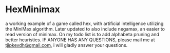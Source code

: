 # HexMinimax

a working example of a game called hex, with artificial intelligence utilizing the MiniMax algorithm. 
Later updated to also include negamax, an easier to read version of minimax.
On my todo list is to add alphabeta pruning and better heuristics. 
IF ANYONE HAS ANY QUESTIONS, please mail me at tjipkevdh@gmail.com, i will gladly answer your questions. 

